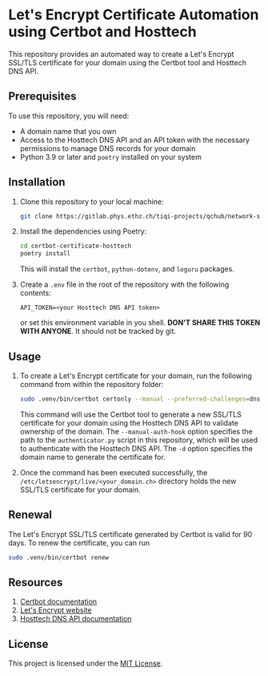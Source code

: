 # Let's Encrypt Certificate Automation using Certbot and Hosttech
This repository provides an automated way to create a Let's Encrypt SSL/TLS certificate for your domain using the Certbot tool and Hosttech DNS API.

## Prerequisites

To use this repository, you will need:

- A domain name that you own
- Access to the Hosttech DNS API and an API token with the necessary permissions to manage DNS records for your domain
- Python 3.9 or later and `poetry` installed on your system

## Installation
1. Clone this repository to your local machine:

    ```bash
    git clone https://gitlab.phys.ethz.ch/tiqi-projects/qchub/network-services/certbot-certificate-hosttech.git
    ```

2. Install the dependencies using Poetry:

    ```bash
    cd certbot-certificate-hosttech
    poetry install
    ```

    This will install the `certbot`, `python-dotenv`, and `loguru` packages.

3. Create a `.env` file in the root of the repository with the following contents:

    ```
    API_TOKEN=<your Hosttech DNS API token>
    ```

    or set this environment variable in you shell. **DON'T SHARE THIS TOKEN WITH ANYONE**. It should not be tracked by git.

## Usage
1. To create a Let's Encrypt certificate for your domain, run the following command from within the repository folder:
    ```bash
    sudo .venv/bin/certbot certonly --manual --preferred-challenges=dns --manual-auth-hook ./authenticator.py -d <your_domain.ch> --no-eff-email -m <your_email@example.com> --agree-tos
    ```

    This command will use the Certbot tool to generate a new SSL/TLS certificate for your domain using the Hosttech DNS API to validate ownership of the domain. The `--manual-auth-hook` option specifies the path to the `authenticator.py` script in this repository, which will be used to authenticate with the Hosttech DNS API. The `-d` option specifies the domain name to generate the certificate for.

2. Once the command has been executed successfully, the `/etc/letsencrypt/live/<your_domain.ch>` directory holds the new SSL/TLS certificate for your domain.

## Renewal

The Let's Encrypt SSL/TLS certificate generated by Certbot is valid for 90 days. To renew the certificate, you can run 
```bash
sudo .venv/bin/certbot renew
```

## Resources

1. [Certbot documentation](https://certbot.eff.org/docs/)
2. [Let's Encrypt website](https://letsencrypt.org/)
3. [Hosttech DNS API documentation](https://www.hosttech.de/blog/neue-api/)

## License

This project is licensed under the [MIT License](./LICENSE).